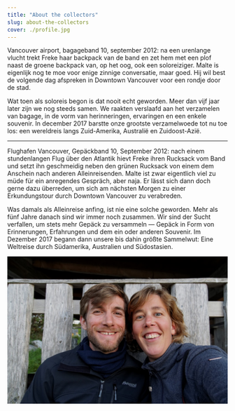 ```yaml
---
title: "About the collectors"
slug: about-the-collectors
cover: ./profile.jpg
---
```


Vancouver airport, bagageband 10, september 2012: na een urenlange vlucht trekt Freke haar backpack van de band en zet hem met een plof naast de groene backpack van, op het oog, ook een soloreiziger. Malte is eigenlijk nog te moe voor enige zinnige conversatie, maar goed. Hij wil best de volgende dag afspreken in Downtown Vancouver voor een rondje door de stad.

Wat toen als soloreis begon is dat nooit echt geworden. Meer dan vijf jaar later zijn we nog steeds samen. We raakten verslaafd aan het verzamelen van bagage, in de vorm van herinneringen, ervaringen en een enkele souvenir. In december 2017 barstte onze grootste verzamelwoede tot nu toe los: een wereldreis langs Zuid-Amerika, Australië en Zuidoost-Azië.

---

Flughafen Vancouver, Gepäckband 10, September 2012: nach einem stundenlangen Flug über den Atlantik hievt Freke ihren Rucksack vom Band und setzt ihn geschmeidig neben den grünen Rucksack von einem dem Anschein nach anderen Alleinreisenden. Malte ist zwar eigentlich viel zu müde für ein anregendes Gespräch, aber naja. Er lässt sich dann doch gerne dazu überreden, um sich am nächsten Morgen zu einer Erkundungstour durch Downtown Vancouver zu verabreden.

Was damals als Alleinreise anfing, ist nie eine solche geworden. Mehr als fünf Jahre danach sind wir immer noch zusammen. Wir sind der Sucht verfallen, um stets mehr Gepäck zu versammeln — Gepäck in Form von Erinnerungen, Erfahrungen und dem ein oder anderen Souvenir. Im Dezember 2017 begann dann unsere bis dahin größte Sammelwut: Eine Weltreise durch Südamerika, Australien und Südostasien.

![wij](./profile.jpg)